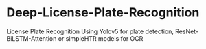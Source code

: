 # Deep-License-Plate-Recognition
License Plate Recognition Using Yolov5 for plate detection, ResNet-BiLSTM-Attention or simpleHTR models for OCR
